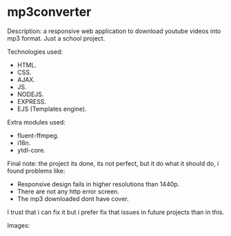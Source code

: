# mp3converter
Description: a responsive web application to download youtube videos into mp3 format. Just a school project.

Technologies used:

- HTML.
- CSS.
- AJAX.
- JS.
- NODEJS.
- EXPRESS.
- EJS (Templates engine).

Extra modules used:

- fluent-ffmpeg.
- i18n.
- ytdl-core.

Final note: the project its done, its not perfect, but it do what it should do, i found problems like:

- Responsive design fails in higher resolutions than 1440p.
- There are not any http error screen.
- The mp3 downloaded dont have cover.

I trust that i can fix it but i prefer fix that issues in future projects than in this.


Images:


